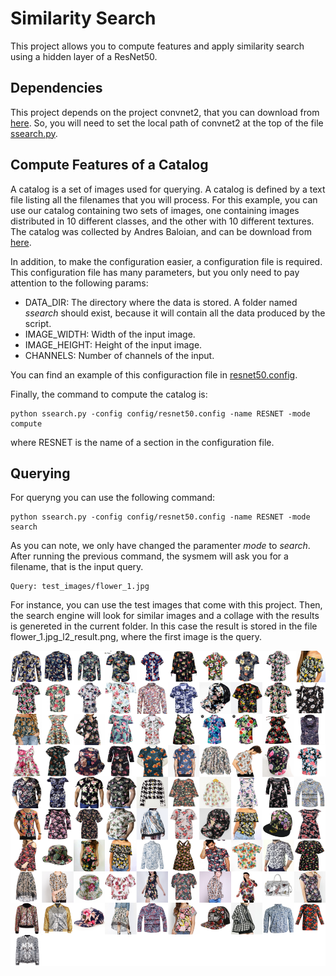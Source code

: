# Similarity Search
This project allows you to compute features and apply similarity search using a hidden layer of a ResNet50.

## Dependencies
This project depends on the project convnet2, that you can download from [here](https://github.com/jmsaavedrar/convnet2). So, you will need to set the local path of convnet2 at the top of the file [ssearch.py](ssearch.py).

## Compute Features of a Catalog
A catalog is a set of images used for querying. A catalog is defined by a text file listing all the filenames that you will process. For this example, you can use our catalog containing two sets of images, one containing images distributed in 10 different classes, and the other with 10 different textures.  The catalog was collected by Andres Baloian, and can be download from [here](https://www.dropbox.com/s/ri743kwqh8t6a7r/dataset_atributos.zip?dl=0).

In addition, to make the configuration easier, a configuration file is required. This configuration file has many parameters, but you only need to pay attention to the following params:

* DATA_DIR: The directory where the data is stored. A folder named *ssearch* should exist, because it will contain all the data produced by the script.
* IMAGE_WIDTH:  Width of the input image.
* IMAGE_HEIGHT: Height of the input image.
* CHANNELS: Number of channels of the input.

You can find an example of this configuraction file in [resnet50.config](config/resnet50.config).

Finally, the command to compute the catalog is:
```
python ssearch.py -config config/resnet50.config -name RESNET -mode compute
```
where RESNET is the name of a section in the configuration file.

## Querying
For queryng you can use the following command:
```
python ssearch.py -config config/resnet50.config -name RESNET -mode search
```

As you can note, we only have changed the paramenter *mode* to *search*. After running the previous command, the sysmem will ask you for a filename, that is the input query.
```
Query: test_images/flower_1.jpg
```
For instance, you can use the test images that come with this project.  Then, the search engine will look for similar images and a collage with the results is genereted in the current folder. In this case the result is stored in the file flower_1.jpg_l2_result.png, where the first image is the query.

![aa](flower_1.jpg_l2_result.png)




